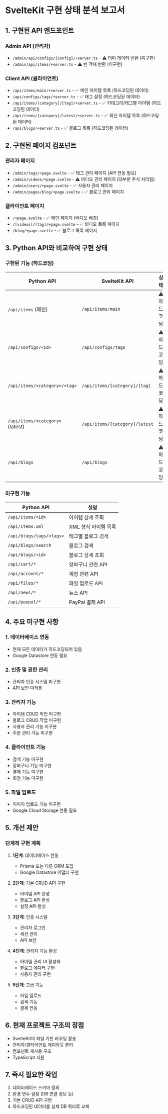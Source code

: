 # SvelteKit 구현 상태 분석 보고서

## 1. 구현된 API 엔드포인트

### Admin API (관리자)
- `/admin/api/configs/[config]/+server.ts` - ⚠️ 더미 데이터 반환 (미구현)
- `/admin/api/items/+server.ts` - ⚠️ 빈 객체 반환 (미구현)

### Client API (클라이언트)
- `/api/items/main/+server.ts` - ✅ 메인 아이템 목록 (하드코딩된 데이터)
- `/api/configs/tags/+server.ts` - ✅ 태그 설정 (하드코딩된 데이터)
- `/api/items/[category]/[tag]/+server.ts` - ✅ 카테고리/태그별 아이템 (하드코딩된 데이터)
- `/api/items/[category]/latest/+server.ts` - ✅ 최신 아이템 목록 (하드코딩된 데이터)
- `/api/blogs/+server.ts` - ✅ 블로그 목록 (하드코딩된 데이터)

## 2. 구현된 페이지 컴포넌트

### 관리자 페이지
- `/admin/tags/+page.svelte` - ✅ 태그 관리 페이지 (API 연동 필요)
- `/admin/videos/+page.svelte` - ⚠️ 비디오 관리 페이지 (대부분 주석 처리됨)
- `/admin/users/+page.svelte` - ✅ 사용자 관리 페이지
- `/admin/pages/blog/+page.svelte` - ✅ 블로그 관리 페이지

### 클라이언트 페이지
- `/+page.svelte` - ✅ 메인 페이지 (비디오 배경)
- `/[videos]/[tag]/+page.svelte` - ✅ 비디오 목록 페이지
- `/blog/+page.svelte` - ✅ 블로그 목록 페이지

## 3. Python API와 비교하여 구현 상태

### 구현된 기능 (하드코딩)
| Python API | SvelteKit API | 상태 |
|-----------|--------------|------|
| `/api/items` (메인) | `/api/items/main` | ⚠️ 하드코딩 |
| `/api/configs/<id>` | `/api/configs/tags` | ⚠️ 하드코딩 |
| `/api/items/<category>/<tag>` | `/api/items/[category]/[tag]` | ⚠️ 하드코딩 |
| `/api/items/<category>` (latest) | `/api/items/[category]/latest` | ⚠️ 하드코딩 |
| `/api/blogs` | `/api/blogs` | ⚠️ 하드코딩 |

### 미구현 기능
| Python API | 설명 |
|-----------|-----|
| `/api/items/<id>` | 아이템 상세 조회 |
| `/api/items.xml` | XML 형식 아이템 목록 |
| `/api/blogs/tags/<tags>` | 태그별 블로그 검색 |
| `/api/blogs/search` | 블로그 검색 |
| `/api/blogs/<id>` | 블로그 상세 조회 |
| `/api/cart/*` | 장바구니 관련 API |
| `/api/account/*` | 계정 관련 API |
| `/api/files/*` | 파일 업로드 API |
| `/api/news/*` | 뉴스 API |
| `/api/paypal/*` | PayPal 결제 API |

## 4. 주요 미구현 사항

### 1. 데이터베이스 연동
- 현재 모든 데이터가 하드코딩되어 있음
- Google Datastore 연동 필요

### 2. 인증 및 권한 관리
- 관리자 인증 시스템 미구현
- API 보안 미적용

### 3. 관리자 기능
- 아이템 CRUD 작업 미구현
- 블로그 CRUD 작업 미구현
- 사용자 관리 기능 미구현
- 주문 관리 기능 미구현

### 4. 클라이언트 기능
- 검색 기능 미구현
- 장바구니 기능 미구현
- 결제 기능 미구현
- 회원 기능 미구현

### 5. 파일 업로드
- 이미지 업로드 기능 미구현
- Google Cloud Storage 연동 필요

## 5. 개선 제안

### 단계적 구현 계획
1. **1단계**: 데이터베이스 연동
   - Prisma 또는 다른 ORM 도입
   - Google Datastore 어댑터 구현

2. **2단계**: 기본 CRUD API 구현
   - 아이템 API 완성
   - 블로그 API 완성
   - 설정 API 완성

3. **3단계**: 인증 시스템
   - 관리자 로그인
   - 세션 관리
   - API 보안

4. **4단계**: 관리자 기능 완성
   - 아이템 관리 UI 활성화
   - 블로그 에디터 구현
   - 사용자 관리 구현

5. **5단계**: 고급 기능
   - 파일 업로드
   - 검색 기능
   - 결제 연동

## 6. 현재 프로젝트 구조의 장점
- SvelteKit의 파일 기반 라우팅 활용
- 관리자/클라이언트 레이아웃 분리
- 컴포넌트 재사용 구조
- TypeScript 지원

## 7. 즉시 필요한 작업
1. 데이터베이스 스키마 정의
2. 환경 변수 설정 (DB 연결 정보 등)
3. 기본 CRUD API 구현
4. 하드코딩된 데이터를 실제 DB 쿼리로 교체